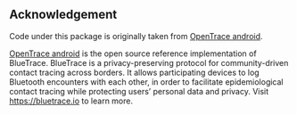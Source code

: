 ## Acknowledgement

Code under this package is originally taken from [OpenTrace android](https://github.com/opentrace-community/opentrace-android/tree/7e0cdd8f52f4560c4ed9bb37d55a0f820d1cb0ae).

[OpenTrace android](https://github.com/opentrace-community/opentrace-android/tree/7e0cdd8f52f4560c4ed9bb37d55a0f820d1cb0ae) is the open source reference implementation of BlueTrace. BlueTrace is a privacy-preserving protocol for community-driven contact tracing across borders. It allows participating devices to log Bluetooth encounters with each other, in order to facilitate epidemiological contact tracing while protecting users’ personal data and privacy. Visit https://bluetrace.io to learn more.

